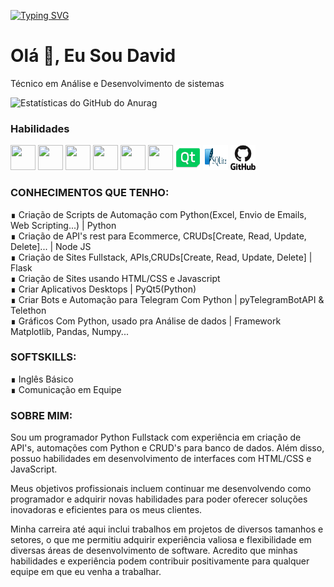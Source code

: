 [![Typing SVG](https://readme-typing-svg.herokuapp.com/?color=36BCF7FF&font=Sora&size=35&center=true&vCenter=true&width=1000&lines=My+name+is+David+Eduardo;I'm+19+years+old;I'm+from+Brazil;Graduated+Systems+Analyst+and+Development;Be+Welcome!+:%29)](https://git.io/typing-svg)

# Olá 👋, Eu Sou David 
Técnico em Análise e Desenvolvimento de sistemas

![Estatísticas do GitHub do Anurag](https://github-readme-stats.vercel.app/api?username=davideduardotech&show_icons=true&theme=highcontrast)




### Habilidades

<img src="https://img.icons8.com/color/48/000000/python--v1.png" width="40" height="40"/> <img src="https://img.icons8.com/color/48/000000/html-5--v1.png" width="40" height="40"/> <img src="https://img.icons8.com/color/48/000000/css3.png" width="40" height="40"/> <img src="https://img.icons8.com/color/48/000000/mysql-logo.png" width="40" height="40"/> <img src="https://img.icons8.com/ios/50/000000/flask.png" width="40" height="40"/> <img src="https://img.icons8.com/color/48/000000/bootstrap.png" width="40" height="40"/> <img src="images/qt_design.svg" width="40" height="40"/> <img src="images/sqlite.svg" width="40" height="40"/> <img src="images/github.svg" width="40" height="40"/> 
 
 
### CONHECIMENTOS QUE TENHO:
∎ Criação de Scripts de Automação com Python(Excel, Envio de Emails, Web Scripting...) | Python<br>
∎ Criação de API's rest para Ecommerce, CRUDs[Create, Read, Update, Delete]... | Node JS<br>
∎ Criação de Sites Fullstack, APIs,CRUDs[Create, Read, Update, Delete] | Flask<br>
∎ Criação de Sites usando HTML/CSS e Javascript<br>
∎ Criar Aplicativos Desktops | PyQt5(Python)<br>
∎ Criar Bots e Automação para Telegram Com Python | pyTelegramBotAPI & Telethon<br>
∎ Gráficos Com Python, usado pra Análise de dados | Framework Matplotlib, Pandas, Numpy...



### SOFTSKILLS:

∎ Inglês Básico<br>
∎ Comunicação em Equipe

 
### SOBRE MIM:
Sou um programador Python Fullstack com experiência em criação de API's, automações com Python e CRUD's para banco de dados. Além disso, possuo habilidades em desenvolvimento de interfaces com HTML/CSS e JavaScript.

Meus objetivos profissionais incluem continuar me desenvolvendo como programador e adquirir novas habilidades para poder oferecer soluções inovadoras e eficientes para os meus clientes.

Minha carreira até aqui inclui trabalhos em projetos de diversos tamanhos e setores, o que me permitiu adquirir experiência valiosa e flexibilidade em diversas áreas de desenvolvimento de software. Acredito que minhas habilidades e experiência podem contribuir positivamente para qualquer equipe em que eu venha a trabalhar.
